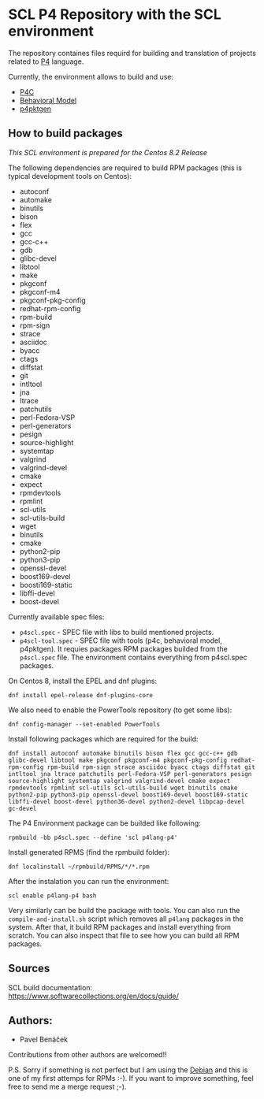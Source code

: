 # SCL P4 Repository with the SCL environment 

The repository containes files requird for building and translation of projects related to [P4](https://github.com/p4lang) language.

Currently, the environment allows to build and use:
* [P4C](https://github.com/p4lang/p4c)  
* [Behavioral Model](https://github.com/p4lang/behavioral-model)
* [p4pktgen](https://github.com/p4pktgen/p4pktgen)

## How to build packages

*This SCL environment is prepared for the Centos 8.2 Release*

The following dependencies are required to build RPM packages (this is typical development tools on Centos):
* autoconf
* automake
* binutils
* bison
* flex
* gcc
* gcc-c++
* gdb
* glibc-devel
* libtool
* make
* pkgconf
* pkgconf-m4
* pkgconf-pkg-config
* redhat-rpm-config
* rpm-build
* rpm-sign
* strace
* asciidoc
* byacc
* ctags
* diffstat
* git 
* intltool
* jna 
* ltrace
* patchutils
* perl-Fedora-VSP
* perl-generators
* pesign
* source-highlight
* systemtap
* valgrind
* valgrind-devel
* cmake
* expect
* rpmdevtools
* rpmlint
* scl-utils
* scl-utils-build
* wget
* binutils
* cmake
* python2-pip
* python3-pip
* openssl-devel
* boost169-devel
* boosti169-static
* libffi-devel
* boost-devel


Currently available spec files:

* `p4scl.spec` - SPEC file with libs to build mentioned projects.
* `p4scl-tool.spec` - SPEC file with tools (p4c, behavioral model, p4pktgen). It requies packages RPM packages builded from the `p4scl.spec` file. The environment contains everything from p4scl.spec packages.


On Centos 8, install the EPEL and dnf plugins:

```
dnf install epel-release dnf-plugins-core
```

We also need to enable the PowerTools repository (to get some libs):

```
dnf config-manager --set-enabled PowerTools
```

Install following packages which are required for the build:

```
dnf install autoconf automake binutils bison flex gcc gcc-c++ gdb glibc-devel libtool make pkgconf pkgconf-m4 pkgconf-pkg-config redhat-rpm-config rpm-build rpm-sign strace asciidoc byacc ctags diffstat git intltool jna ltrace patchutils perl-Fedora-VSP perl-generators pesign source-highlight systemtap valgrind valgrind-devel cmake expect rpmdevtools rpmlint scl-utils scl-utils-build wget binutils cmake python2-pip python3-pip openssl-devel boost169-devel boost169-static libffi-devel boost-devel python36-devel python2-devel libpcap-devel gc-devel
```

The P4 Environment package can be builded like following:

```
rpmbuild -bb p4scl.spec --define 'scl p4lang-p4'
```

Install generated RPMS (find the rpmbuild folder):

```
dnf localinstall ~/rpmbuild/RPMS/*/*.rpm
```

After the instalation you can run the environment:

```
scl enable p4lang-p4 bash
```

Very similarly can be build the package with tools. You can also run the `compile-and-install.sh` script which removes all `p4lang` packages in the system. After that, it build RPM packages and install everything from scratch. You can also inspect that file to see how you can build all RPM packages.

## Sources

SCL build documentation: https://www.softwarecollections.org/en/docs/guide/

## Authors:

* Pavel Benáček

Contributions from other authors are welcomed!!

P.S. Sorry if something is not perfect but I am using the [Debian](https://www.debian.org) and this is one of my first attemps for RPMs :-). If you want to improve something, feel free to send me a merge request ;-).
